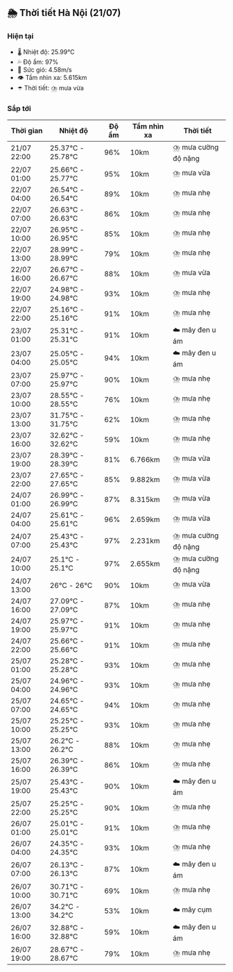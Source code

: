 ## 🌦️ Thời tiết Hà Nội (21/07)

### Hiện tại

- 🌡️ Nhiệt độ: 25.99℃
- 💦 Độ ẩm: 97%
- 💨 Sức gió: 4.58m/s
- 👁️ Tầm nhìn xa: 5.615km
- ☂️ Thời tiết: ⛈️ mưa vừa

### Sắp tới

| Thời gian | Nhiệt độ | Độ ẩm | Tầm nhìn xa | Thời tiết |
| --- | --- | --- | --- | --- |
| 21/07 22:00 | 25.37℃ - 25.78℃ | 96% | 10km | ⛈️ mưa cường độ nặng |
| 22/07 01:00 | 25.66℃ - 25.77℃ | 95% | 10km | ⛈️ mưa vừa |
| 22/07 04:00 | 26.54℃ - 26.54℃ | 89% | 10km | ⛈️ mưa nhẹ |
| 22/07 07:00 | 26.63℃ - 26.63℃ | 86% | 10km | ⛈️ mưa nhẹ |
| 22/07 10:00 | 26.95℃ - 26.95℃ | 85% | 10km | ⛈️ mưa nhẹ |
| 22/07 13:00 | 28.99℃ - 28.99℃ | 79% | 10km | ⛈️ mưa nhẹ |
| 22/07 16:00 | 26.67℃ - 26.67℃ | 88% | 10km | ⛈️ mưa vừa |
| 22/07 19:00 | 24.98℃ - 24.98℃ | 93% | 10km | ⛈️ mưa nhẹ |
| 22/07 22:00 | 25.16℃ - 25.16℃ | 91% | 10km | ⛈️ mưa nhẹ |
| 23/07 01:00 | 25.31℃ - 25.31℃ | 91% | 10km | ☁️ mây đen u ám |
| 23/07 04:00 | 25.05℃ - 25.05℃ | 94% | 10km | ☁️ mây đen u ám |
| 23/07 07:00 | 25.97℃ - 25.97℃ | 90% | 10km | ⛈️ mưa nhẹ |
| 23/07 10:00 | 28.55℃ - 28.55℃ | 76% | 10km | ⛈️ mưa nhẹ |
| 23/07 13:00 | 31.75℃ - 31.75℃ | 62% | 10km | ⛈️ mưa nhẹ |
| 23/07 16:00 | 32.62℃ - 32.62℃ | 59% | 10km | ⛈️ mưa nhẹ |
| 23/07 19:00 | 28.39℃ - 28.39℃ | 81% | 6.766km | ⛈️ mưa vừa |
| 23/07 22:00 | 27.65℃ - 27.65℃ | 85% | 9.882km | ⛈️ mưa vừa |
| 24/07 01:00 | 26.99℃ - 26.99℃ | 87% | 8.315km | ⛈️ mưa vừa |
| 24/07 04:00 | 25.61℃ - 25.61℃ | 96% | 2.659km | ⛈️ mưa vừa |
| 24/07 07:00 | 25.43℃ - 25.43℃ | 97% | 2.231km | ⛈️ mưa cường độ nặng |
| 24/07 10:00 | 25.1℃ - 25.1℃ | 97% | 2.655km | ⛈️ mưa cường độ nặng |
| 24/07 13:00 | 26℃ - 26℃ | 90% | 10km | ⛈️ mưa vừa |
| 24/07 16:00 | 27.09℃ - 27.09℃ | 87% | 10km | ⛈️ mưa nhẹ |
| 24/07 19:00 | 25.97℃ - 25.97℃ | 91% | 10km | ⛈️ mưa nhẹ |
| 24/07 22:00 | 25.66℃ - 25.66℃ | 91% | 10km | ⛈️ mưa nhẹ |
| 25/07 01:00 | 25.28℃ - 25.28℃ | 93% | 10km | ⛈️ mưa nhẹ |
| 25/07 04:00 | 24.96℃ - 24.96℃ | 93% | 10km | ⛈️ mưa nhẹ |
| 25/07 07:00 | 24.65℃ - 24.65℃ | 94% | 10km | ⛈️ mưa nhẹ |
| 25/07 10:00 | 25.25℃ - 25.25℃ | 93% | 10km | ⛈️ mưa nhẹ |
| 25/07 13:00 | 26.2℃ - 26.2℃ | 88% | 10km | ⛈️ mưa nhẹ |
| 25/07 16:00 | 26.39℃ - 26.39℃ | 86% | 10km | ⛈️ mưa nhẹ |
| 25/07 19:00 | 25.43℃ - 25.43℃ | 90% | 10km | ☁️ mây đen u ám |
| 25/07 22:00 | 25.25℃ - 25.25℃ | 90% | 10km | ⛈️ mưa nhẹ |
| 26/07 01:00 | 25.01℃ - 25.01℃ | 91% | 10km | ⛈️ mưa nhẹ |
| 26/07 04:00 | 24.35℃ - 24.35℃ | 93% | 10km | ⛈️ mưa nhẹ |
| 26/07 07:00 | 26.13℃ - 26.13℃ | 87% | 10km | ☁️ mây đen u ám |
| 26/07 10:00 | 30.71℃ - 30.71℃ | 69% | 10km | ⛈️ mưa nhẹ |
| 26/07 13:00 | 34.2℃ - 34.2℃ | 53% | 10km | ☁️ mây cụm |
| 26/07 16:00 | 32.88℃ - 32.88℃ | 59% | 10km | ☁️ mây đen u ám |
| 26/07 19:00 | 28.67℃ - 28.67℃ | 79% | 10km | ⛈️ mưa nhẹ |
